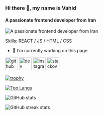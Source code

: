 ### Hi there 👋, my name is Vahid
#### A passionate frontend developer from Iran
![A passionate frontend developer from Iran](https://file.io/YmvSECqwJ7rR)


Skills: REACT / JS / HTML / CSS

- 🔭 I’m currently working on this page. 


[<img src='https://cdn.jsdelivr.net/npm/simple-icons@3.0.1/icons/github.svg' alt='github' height='40'>](https://github.com/VahidTahmasebi)  [<img src='https://cdn.jsdelivr.net/npm/simple-icons@3.0.1/icons/dev-dot-to.svg' alt='dev' height='40'>](https://dev.to/vaeid_t)  [<img src='https://cdn.jsdelivr.net/npm/simple-icons@3.0.1/icons/instagram.svg' alt='instagram' height='40'>](https://www.instagram.com/vaeid_t/)  [<img src='https://cdn.jsdelivr.net/npm/simple-icons@3.0.1/icons/stackoverflow.svg' alt='stackoverflow' height='40'>](https://stackoverflow.com/users/21166892)  


[![trophy](https://github-profile-trophy.vercel.app/?username=VahidTahmasebi)](https://github.com/ryo-ma/github-profile-trophy)

[![Top Langs](https://github-readme-stats.vercel.app/api/top-langs/?username=VahidTahmasebi)](https://github.com/anuraghazra/github-readme-stats)

![GitHub stats](https://github-readme-stats.vercel.app/api?username=VahidTahmasebi&show_icons=true)  

![GitHub streak stats](https://streak-stats.demolab.com/?user=VahidTahmasebi)  



<!--
**VahidTahmasebi/VahidTahmasebi** is a ✨ _special_ ✨ repository because its `README.md` (this file) appears on your GitHub profile.

Here are some ideas to get you started:

- 🔭 I’m currently working on ...
- 🌱 I’m currently learning ...
- 👯 I’m looking to collaborate on ...
- 🤔 I’m looking for help with ...
- 💬 Ask me about ...
- 📫 How to reach me: ...
- 😄 Pronouns: ...
- ⚡ Fun fact: ...
-->
